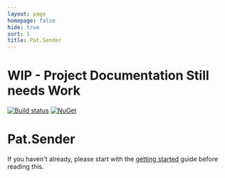 ```yaml
---
layout: page
homepage: false
hide: true
sort: 1
title: Pat.Sender
---
```


# WIP - Project Documentation Still needs Work
[![Build status](https://ci.appveyor.com/api/projects/status/nlrrpparg9658fx1?svg=true)](https://ci.appveyor.com/project/ilivewithian/pat-subscriber)
[![NuGet](https://img.shields.io/nuget/v/Pat.Sender.svg)](https://www.nuget.org/packages/Pat.Sender/)

# Pat.Sender

If you haven't already, please start with the [getting started](getting-started.html) guide before reading this.

